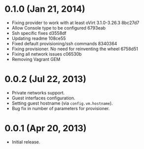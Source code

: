 # 0.1.0 (Jan 21, 2014)

* Fixing provider to work with at least oVirt 3.1.0-3.26.3  8bc27d7
* Allow Console type to be configured 6793eab
* Ssh specific fixes  d3558df
* Updating readme 108ce55
* Fixed default provisioning/ssh commands 8340364
* Fixing provisioner. No need for reinventing the wheel 6758d51
* Fixing all network issues c06530b
* Removing Vagrant GEM

# 0.0.2 (Jul 22, 2013)

* Private networks support.
* Guest interfaces configuration.
* Setting guest hostname (via `config.vm.hostname`).
* Bug fix in number of parameters for provisioner.

# 0.0.1 (Apr 20, 2013)

* Initial release.

